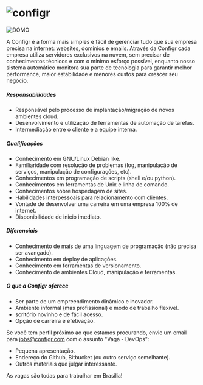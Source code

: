 # ![configr](https://raw.github.com/configr/vaga-devops/master/logo.png "configr")
![DOMO](https://media.configr.com/static/website/new/images/selo.png?1502971853 "Domo")

A Configr é a forma mais simples e fácil de gerenciar tudo que sua empresa precisa na internet: websites, domínios e emails. Através da Configr cada empresa utiliza servidores exclusivos na nuvem, sem precisar de conhecimentos técnicos e com o mínimo esforço possível, enquanto nosso sistema automático monitora sua parte de tecnologia para garantir melhor performance, maior estabilidade e menores custos para crescer seu negócio.


##### Responsabilidades

 * Responsável pelo processo de implantação/migração de novos ambientes cloud.
 * Desenvolvimento e utilização de ferramentas de automação de tarefas.
 * Intermediação entre o cliente e a equipe interna.

##### Qualificações

 * Conhecimento em GNU/Linux Debian like.
 * Familiaridade com resolução de problemas (log, manipulação de serviços, manipulação de configurações, etc).
 * Conhecimentos em programação de scripts (shell e/ou python).
 * Conhecimentos em ferramentas de Unix e linha de comando.
 * Conhecimentos sobre hospedagem de sites.
 * Habilidades interpessoais para relacionamento com clientes.
 * Vontade de desenvolver uma carreira em uma empresa 100% de internet.
 * Disponibilidade de inicio imediato.

##### Diferenciais

 * Conhecimento de mais de uma linguagem de programação (não precisa ser avançado).
 * Conhecimento em deploy de aplicações.
 * Conhecimento em ferramentas de versionamento.
 * Conhecimento de ambientes Cloud, manipulação e ferramentas.

##### O que a Configr oferece

 * Ser parte de um empreendimento dinâmico e inovador.
 * Ambiente informal (mas profissional) e modo de trabalho flexível.
 * scritório novinho e de fácil acesso.
 * Opção de carreira e efetivação.


Se você tem perfil próximo ao que estamos procurando, envie um email para jobs@configr.com com o assunto "Vaga - DevOps":

 * Pequena apresentação.
 * Endereço do Github, Bitbucket (ou outro serviço semelhante).
 * Outros materiais que julgar interessante.
  
As vagas são todas para trabalhar em Brasília!
